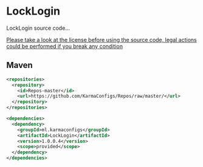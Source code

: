 # LockLogin
 LockLogin source code...
 
 [Please take a look at the license before using the source code, legal actions could be performed if you break any condition](https://karmaconfigs.ml/license/)

## Maven

```xml
<repositories>
  <repository>
    <id>Repos-master</id>
    <url>https://github.com/KarmaConfigs/Repos/raw/master/</url>
  </repository>
</repositories>

<dependencies>
  <dependency>
    <groupId>ml.karmaconfigs</groupId>
    <artifactId>LockLogin</artifactId>
    <version>1.0.0.4</version>
    <scope>provided</scope>
  </dependency>
</dependencies>
```
